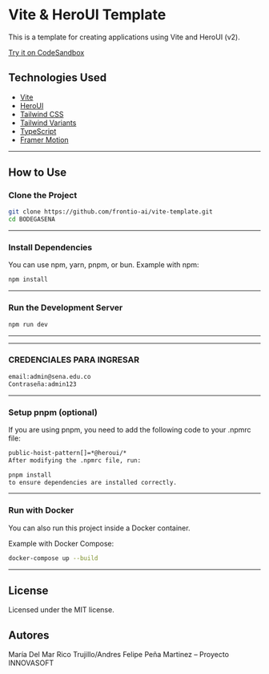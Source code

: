 # Vite & HeroUI Template

This is a template for creating applications using Vite and HeroUI (v2).

[Try it on CodeSandbox](https://githubbox.com/frontio-ai/vite-template)

##  Technologies Used

- [Vite](https://vitejs.dev/guide/)
- [HeroUI](https://heroui.com)
- [Tailwind CSS](https://tailwindcss.com)
- [Tailwind Variants](https://tailwind-variants.org)
- [TypeScript](https://www.typescriptlang.org)
- [Framer Motion](https://www.framer.com/motion)

---

##  How to Use

### Clone the Project
```bash
git clone https://github.com/frontio-ai/vite-template.git
cd BODEGASENA
```
---

### Install Dependencies
You can use npm, yarn, pnpm, or bun.
Example with npm:

``` bash
npm install
```
---

### Run the Development Server
``` bash
npm run dev
```
---

---

### CREDENCIALES PARA INGRESAR
``` bash
email:admin@sena.edu.co
Contraseña:admin123
```
---

### Setup pnpm (optional)
If you are using pnpm, you need to add the following code to your .npmrc file:
``` bash
public-hoist-pattern[]=*@heroui/*
After modifying the .npmrc file, run:
```
``` bash
pnpm install
to ensure dependencies are installed correctly.
```
---

### Run with Docker
You can also run this project inside a Docker container.

Example with Docker Compose:

``` bash
docker-compose up --build
```
---

## License
Licensed under the MIT license.

## Autores

María Del Mar Rico Trujillo/Andres Felipe Peña Martinez – Proyecto INNOVASOFT